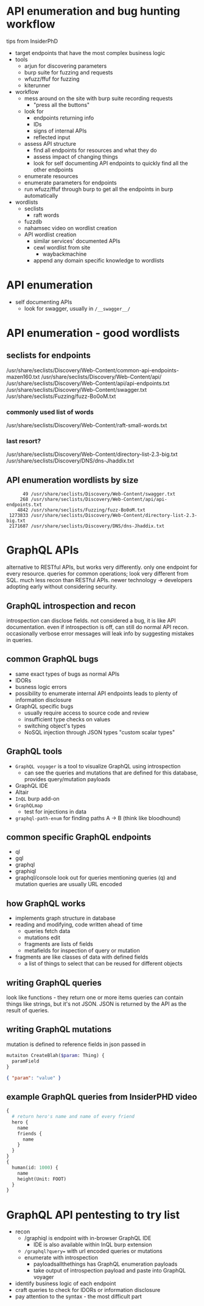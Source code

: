 # API enumeration and bug hunting workflow
tips from InsiderPhD
- target endpoints that have the most complex business logic
- tools
  - arjun for discovering parameters
  - burp suite for fuzzing and requests
  - wfuzz/ffuf for fuzzing
  - kiterunner
- workflow
  - mess around on the site with burp suite recording requests
    - "press all the buttons"
  - look for
    - endpoints returning info
    - IDs
    - signs of internal APIs
    - reflected input
  - assess API structure
    - find all endpoints for resources and what they do
    - assess impact of changing things
    - look for self documenting API endpoints to quickly find all the other endpoints
  - enumerate resources
  - enumerate parameters for endpoints
  - run wfuzz/ffuf through burp to get all the endpoints in burp automatically
- wordlists
  - seclists
    - raft words
  - fuzzdb
  - nahamsec video on wordlist creation
  - API wordlist creation
    - similar services' documented APIs
    - cewl wordlist from site
      - waybackmachine
    - append any domain specific knowledge to wordlists
# API enumeration
- self documenting APIs
  - look for swagger, usually in `/__swagger__/`

# API enumeration - good wordlists
## seclists for endpoints
/usr/share/seclists/Discovery/Web-Content/common-api-endpoints-mazen160.txt
/usr/share/seclists/Discovery/Web-Content/api/
/usr/share/seclists/Discovery/Web-Content/api/api-endpoints.txt
/usr/share/seclists/Discovery/Web-Content/swagger.txt
/usr/share/seclists/Fuzzing/fuzz-Bo0oM.txt
### commonly used list of words
/usr/share/seclists/Discovery/Web-Content/raft-small-words.txt
### last resort?
/usr/share/seclists/Discovery/Web-Content/directory-list-2.3-big.txt
/usr/share/seclists/Discovery/DNS/dns-Jhaddix.txt
## API enumeration wordlists by size
```
      49 /usr/share/seclists/Discovery/Web-Content/swagger.txt
     268 /usr/share/seclists/Discovery/Web-Content/api/api-endpoints.txt
    4842 /usr/share/seclists/Fuzzing/fuzz-Bo0oM.txt
 1273833 /usr/share/seclists/Discovery/Web-Content/directory-list-2.3-big.txt
 2171687 /usr/share/seclists/Discovery/DNS/dns-Jhaddix.txt
```

# GraphQL APIs
alternative to RESTful APIs, but works very differently.
only one endpoint for every resource. queries for common operations; look very different from SQL.
much less recon than RESTful APIs.
newer technology -> developers adopting early without considering security.
## GraphQL introspection and recon
introspection can disclose fields. not considered a bug, it is like API documentation.
even if introspection is off, can still do normal API recon.
occasionally verbose error messages will leak info by suggesting mistakes in queries.
## common GraphQL bugs
- same exact types of bugs as normal APIs
- IDORs
- busness logic errors
- possibility to enumerate internal API endpoints leads to plenty of information disclosure
- GraphQL specific bugs
  - usually require access to source code and review
  - insufficient type checks on values
  - switching object's types
  - NoSQL injection through JSON types "custom scalar types"
## GraphQL tools
- `GraphQL voyager` is a tool to visualize GraphQL using introspection
  - can see the queries and mutations that are defined for this database, provides query/mutation payloads
- GraphQL IDE
- Altair
- `InQL` burp add-on
- `GraphQLmap`
  - test for injections in data
- `graphql-path-enum` for finding paths A -> B (think like bloodhound)
## common specific GraphQL endpoints
- ql
- gql
- graphql
- graphiql
- graphql/console
look out for queries mentioning queries (q) and mutation
queries are usually URL encoded
## how GraphQL works
- implements graph structure in database
- reading and modifying, code written ahead of time
  - queries fetch data
  - mutations edit
  - fragments are lists of fields
  - metafields for inspection of query or mutation
- fragments are like classes of data with defined fields
  - a list of things to select that can be reused for different objects
## writing GraphQL queries
look like functions - they return one or more items
queries can contain things like strings, but it's not JSON. JSON is returned by the API as the result of queries.
## writing GraphQL mutations
mutation is defined to reference fields in json passed in
```graphql
mutaiton CreateBlah($param: Thing) {
  paramField
}
```
```json
{ "param": "value" }
```
## example GraphQL queries from InsiderPHD video
```graphql
{
  # return hero's name and name of every friend
  hero {
    name
    friends {
      name
    }
  }
}
{
  human(id: 1000) {
    name
    height(Unit: FOOT)
  }
}
```

# GraphQL API pentesting to try list
- recon
  - /graphiql is endpoint with in-browser GraphQL IDE
    - IDE is also available within InQL burp extension
  - `/graphql?query=` with url encoded queries or mutations
  - enumerate with introspection
    - payloadsallthethings has GraphQL enumeration payloads
    - take output of introspection payload and paste into GraphQL voyager
- identify business logic of each endpoint
- craft queries to check for IDORs or information disclosure
- pay attention to the syntax - the most difficult part
